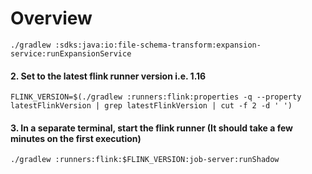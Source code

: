 # Overview

```
./gradlew :sdks:java:io:file-schema-transform:expansion-service:runExpansionService
```

#### 2. Set to the latest flink runner version i.e. 1.16

```shell
FLINK_VERSION=$(./gradlew :runners:flink:properties -q --property latestFlinkVersion | grep latestFlinkVersion | cut -f 2 -d ' ')
```

#### 3. In a separate terminal, start the flink runner (It should take a few minutes on the first execution)
```shell
./gradlew :runners:flink:$FLINK_VERSION:job-server:runShadow
```
